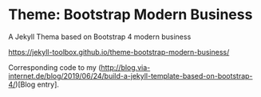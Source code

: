 # Theme: Bootstrap Modern  Business
A Jekyll Thema based on Bootstrap 4  modern business


https://jekyll-toolbox.github.io/theme-bootstrap-modern-business/

Corresponding code to my (http://blog.via-internet.de/blog/2019/06/24/build-a-jekyll-template-based-on-bootstrap-4/)[Blog entry].
